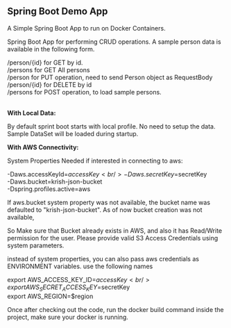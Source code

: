 <h2> Spring Boot Demo App </h2>

A Simple Spring Boot App to run on Docker Containers.

Spring Boot App for performing CRUD operations. A sample person data is available in the following form.


/person/{id}		for GET by id.  <br/>
/persons			for GET All persons  <br/>
/person			for PUT operation, need to send Person object as RequestBody  <br/>
/person/{id}		for DELETE by id  <br/>
/persons			for POST operation, to load sample persons.  <br/>

<br/>
<b> With Local Data: </b>

By default sprint boot starts with local profile. No need to setup the data. 
Sample DataSet will be loaded during startup. 

<b> With AWS Connectivity: </b>

System Properties Needed if interested in connecting to aws: <br/> 

 -Daws.accessKeyId=$accessKey  <br/>
 -Daws.secretKey=$secretKey  <br/>
 -Daws.bucket=krish-json-bucket <br/>
 -Dspring.profiles.active=aws <br/>
 
 If aws.bucket system property was not available, the bucket name was defaulted to "krish-json-bucket".
 As of now bucket creation was not available,
 
 So Make sure that Bucket already exists in AWS, and also it has Read/Write permission for the user.
 Please provide valid S3 Access Credentials using system parameters.
 
 instead of system properties, you can also pass aws credentials as ENVIRONMENT variables. use the following names
 
 export AWS_ACCESS_KEY_ID=$accessKey    <br/>
 export AWS_SECRET_ACCESS_KEY=$secretKey  <br/>
 export AWS_REGION=$region  <br/>
 
 Once after checking out the code, run the docker build command inside the project, make sure your docker is running.